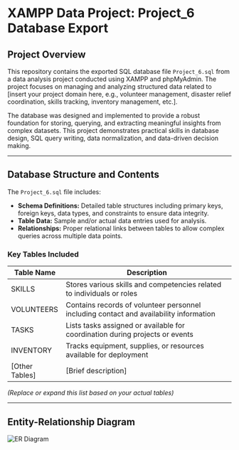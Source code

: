 # XAMPP Data Project: Project_6 Database Export

## Project Overview

This repository contains the exported SQL database file `Project_6.sql` from a data analysis project conducted using XAMPP and phpMyAdmin. The project focuses on managing and analyzing structured data related to [insert your project domain here, e.g., volunteer management, disaster relief coordination, skills tracking, inventory management, etc.].

The database was designed and implemented to provide a robust foundation for storing, querying, and extracting meaningful insights from complex datasets. This project demonstrates practical skills in database design, SQL query writing, data normalization, and data-driven decision making.

---

## Database Structure and Contents

The `Project_6.sql` file includes:

- **Schema Definitions:** Detailed table structures including primary keys, foreign keys, data types, and constraints to ensure data integrity.
- **Table Data:** Sample and/or actual data entries used for analysis.
- **Relationships:** Proper relational links between tables to allow complex queries across multiple data points.

### Key Tables Included

| Table Name | Description                             |
|------------|-------------------------------------|
| SKILLS     | Stores various skills and competencies related to individuals or roles |
| VOLUNTEERS | Contains records of volunteer personnel including contact and availability information |
| TASKS      | Lists tasks assigned or available for coordination during projects or events |
| INVENTORY  | Tracks equipment, supplies, or resources available for deployment |
| [Other Tables] | [Brief description]                 |

*(Replace or expand this list based on your actual tables)*

---

## Entity-Relationship Diagram

![ER Diagram](https://github.com/VictorLopez-98/xampp-data-project/raw/main/docs/ER_Diagram.png)
